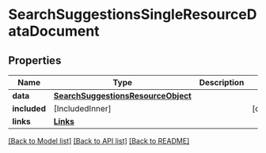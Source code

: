 # SearchSuggestionsSingleResourceDataDocument

## Properties
Name | Type | Description | Notes
------------ | ------------- | ------------- | -------------
**data** | [**SearchSuggestionsResourceObject**](SearchSuggestionsResourceObject.md) |  | 
**included** | [IncludedInner] |  | [optional] 
**links** | [**Links**](Links.md) |  | 

[[Back to Model list]](../README.md#documentation-for-models) [[Back to API list]](../README.md#documentation-for-api-endpoints) [[Back to README]](../README.md)


